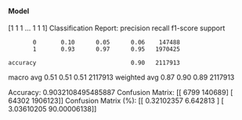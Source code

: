 #### Model
[1 1 1 ... 1 1 1]
Classification Report:
              precision    recall  f1-score   support

           0       0.10      0.05      0.06    147488
           1       0.93      0.97      0.95   1970425

    accuracy                           0.90   2117913
   macro avg       0.51      0.51      0.51   2117913
weighted avg       0.87      0.90      0.89   2117913

Accuracy: 0.9032108495485887
Confusion Matrix:
[[   6799  140689]
 [  64302 1906123]]
Confusion Matrix (%):
[[ 0.32102357  6.642813  ]
 [ 3.03610205 90.00006138]]
